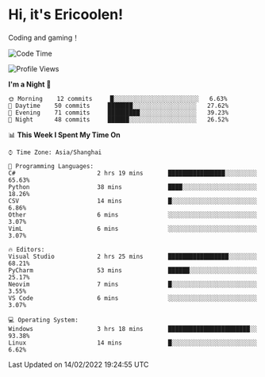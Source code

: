 # Hi, it's Ericoolen!
Coding and gaming！

<!--START_SECTION:waka-->
![Code Time](http://img.shields.io/badge/Code%20Time-176%20hrs%207%20mins-blue)

![Profile Views](http://img.shields.io/badge/Profile%20Views-0-blue)

**I'm a Night 🦉** 

```text
🌞 Morning    12 commits     █░░░░░░░░░░░░░░░░░░░░░░░░   6.63% 
🌆 Daytime    50 commits     ███████░░░░░░░░░░░░░░░░░░   27.62% 
🌃 Evening    71 commits     █████████░░░░░░░░░░░░░░░░   39.23% 
🌙 Night      48 commits     ██████░░░░░░░░░░░░░░░░░░░   26.52%

```


📊 **This Week I Spent My Time On** 

```text
⌚︎ Time Zone: Asia/Shanghai

💬 Programming Languages: 
C#                       2 hrs 19 mins       ████████████████░░░░░░░░░   65.63% 
Python                   38 mins             ████░░░░░░░░░░░░░░░░░░░░░   18.26% 
CSV                      14 mins             █░░░░░░░░░░░░░░░░░░░░░░░░   6.86% 
Other                    6 mins              ░░░░░░░░░░░░░░░░░░░░░░░░░   3.07% 
VimL                     6 mins              ░░░░░░░░░░░░░░░░░░░░░░░░░   3.07%

🔥 Editors: 
Visual Studio            2 hrs 25 mins       █████████████████░░░░░░░░   68.21% 
PyCharm                  53 mins             ██████░░░░░░░░░░░░░░░░░░░   25.17% 
Neovim                   7 mins              █░░░░░░░░░░░░░░░░░░░░░░░░   3.55% 
VS Code                  6 mins              ░░░░░░░░░░░░░░░░░░░░░░░░░   3.07%

💻 Operating System: 
Windows                  3 hrs 18 mins       ███████████████████████░░   93.38% 
Linux                    14 mins             █░░░░░░░░░░░░░░░░░░░░░░░░   6.62%

```


 Last Updated on 14/02/2022 19:24:55 UTC
<!--END_SECTION:waka-->

